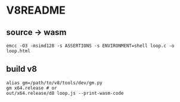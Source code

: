 # V8README

## source -> wasm
```
emcc -O3 -msimd128 -s ASSERTIONS -s ENVIRONMENT=shell loop.c -o loop.html
```

## build v8
```
alias gm=/path/to/v8/tools/dev/gm.py
gm x64.release # or 
out/x64.release/d8 loop.js --print-wasm-code
```
